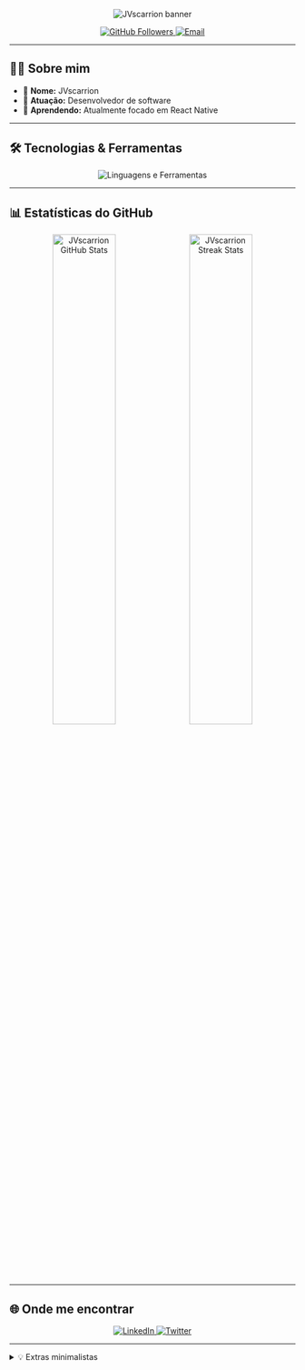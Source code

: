 <!-- Banner animado opcional: pode ser removido para minimalismo -->
<p align="center">
  <img src="https://capsule-render.vercel.app/api?type=wave&color=333&height=190&section=header&text=Olá,%20eu%20sou%20o%20JVscarrion%20👋&fontColor=fff&fontSize=35&animation=twinkling" alt="JVscarrion banner"/>
</p>

<p align="center">
  <a href="https://github.com/JVscarrion">
    <img src="https://img.shields.io/github/followers/JVscarrion?label=Follow&style=social" alt="GitHub Followers" />
  </a>
  <a href="mailto:seuemail@email.com">
    <img src="https://img.shields.io/badge/Email-333?style=flat&logo=gmail&logoColor=white" alt="Email" />
  </a>
</p>

---

## 👨‍💻 Sobre mim

- 👤 **Nome:** JVscarrion  
- 💼 **Atuação:** Desenvolvedor de software  
- 🌱 **Aprendendo:** Atualmente focado em React Native


---

## 🛠️ Tecnologias & Ferramentas

<p align="center">
  <img src="https://skillicons.dev/icons?i=https://skillicons.dev/icons?i=html,css,js,php,py,java,react,nodejs,mysql,cs,cpp" alt="Linguagens e Ferramentas"/>
</p>

---

## 📊 Estatísticas do GitHub

<p align="center">
  <img src="https://github-readme-stats.vercel.app/api?username=JVscarrion&show_icons=true&hide_border=true&title_color=333&icon_color=008080&text_color=555&bg_color=fff" width="47%" alt="JVscarrion GitHub Stats"/>
  <img src="https://github-readme-streak-stats.herokuapp.com/?user=JVscarrion&hide_border=true&stroke=333&background=fff&ring=008080&fire=008080&currStreakNum=333" width="47%" alt="JVscarrion Streak Stats"/>
</p>

---

## 🌐 Onde me encontrar

<p align="center">
  <a href="https://linkedin.com/in/jvscarrion" target="_blank">
    <img src="https://img.shields.io/badge/LinkedIn-333?style=flat&logo=linkedin&logoColor=white" alt="LinkedIn"/>
  </a>
  <a href="https://twitter.com/jvscarrion" target="_blank">
    <img src="https://img.shields.io/badge/Twitter-333?style=flat&logo=twitter&logoColor=white" alt="Twitter"/>
  </a>
  <!-- Adicione mais links se desejar -->
</p>

---

<details>
  <summary>💡 Extras minimalistas</summary>

- 📝 Sempre aberto a colaborações e ideias!

</details>
